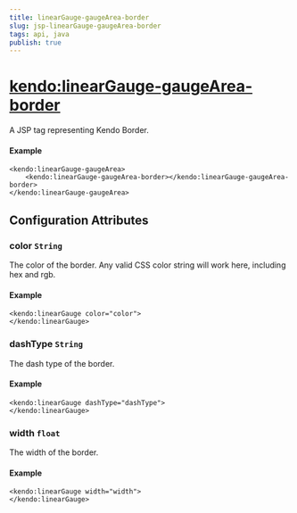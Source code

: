 ```yaml
---
title: linearGauge-gaugeArea-border
slug: jsp-linearGauge-gaugeArea-border
tags: api, java
publish: true
---
```


# <kendo:linearGauge-gaugeArea-border>
A JSP tag representing Kendo Border.

#### Example
    <kendo:linearGauge-gaugeArea>
        <kendo:linearGauge-gaugeArea-border></kendo:linearGauge-gaugeArea-border>
    </kendo:linearGauge-gaugeArea>


## Configuration Attributes


### color `String`

The color of the border. Any valid CSS color string will work here, including hex and rgb.

#### Example
    <kendo:linearGauge color="color">
    </kendo:linearGauge>



### dashType `String`

The dash type of the border.

#### Example
    <kendo:linearGauge dashType="dashType">
    </kendo:linearGauge>



### width `float`

The width of the border.

#### Example
    <kendo:linearGauge width="width">
    </kendo:linearGauge>


